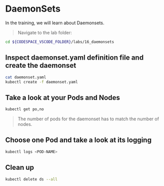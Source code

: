 # DaemonSets

In the training, we will learn about Daemonsets.

>Navigate to the lab folder:

```bash
cd ${CODESPACE_VSCODE_FOLDER}/labs/16_daemonsets
```

## Inspect daemonset.yaml definition file and create the daemonset

```bash
cat daemonset.yaml
kubectl create -f daemonset.yaml
```

## Take a look at your Pods and Nodes

```bash
kubectl get po,no
```

>The number of pods for the daemonset has to match the number of nodes.

## Choose one Pod and take a look at its logging

```bash
kubectl logs <POD-NAME>
```

## Clean up

```bash
kubectl delete ds --all
```
